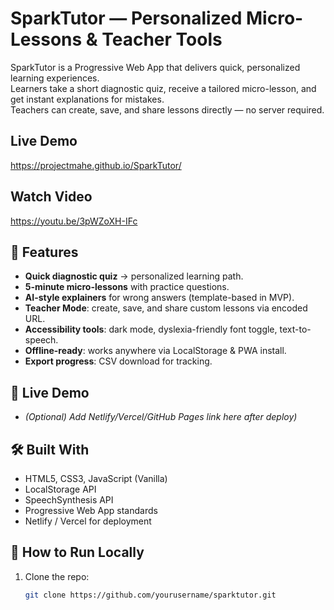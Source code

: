 # SparkTutor — Personalized Micro-Lessons & Teacher Tools

SparkTutor is a Progressive Web App that delivers quick, personalized learning experiences.  
Learners take a short diagnostic quiz, receive a tailored micro-lesson, and get instant explanations for mistakes.  
Teachers can create, save, and share lessons directly — no server required.

## Live Demo
https://projectmahe.github.io/SparkTutor/

## Watch Video
https://youtu.be/3pWZoXH-IFc

## 🌟 Features
- **Quick diagnostic quiz** → personalized learning path.
- **5-minute micro-lessons** with practice questions.
- **AI-style explainers** for wrong answers (template-based in MVP).
- **Teacher Mode**: create, save, and share custom lessons via encoded URL.
- **Accessibility tools**: dark mode, dyslexia-friendly font toggle, text-to-speech.
- **Offline-ready**: works anywhere via LocalStorage & PWA install.
- **Export progress**: CSV download for tracking.

## 🚀 Live Demo
- *(Optional) Add Netlify/Vercel/GitHub Pages link here after deploy)*

## 🛠 Built With
- HTML5, CSS3, JavaScript (Vanilla)
- LocalStorage API
- SpeechSynthesis API
- Progressive Web App standards
- Netlify / Vercel for deployment

## 📖 How to Run Locally
1. Clone the repo:
   ```bash
   git clone https://github.com/yourusername/sparktutor.git
